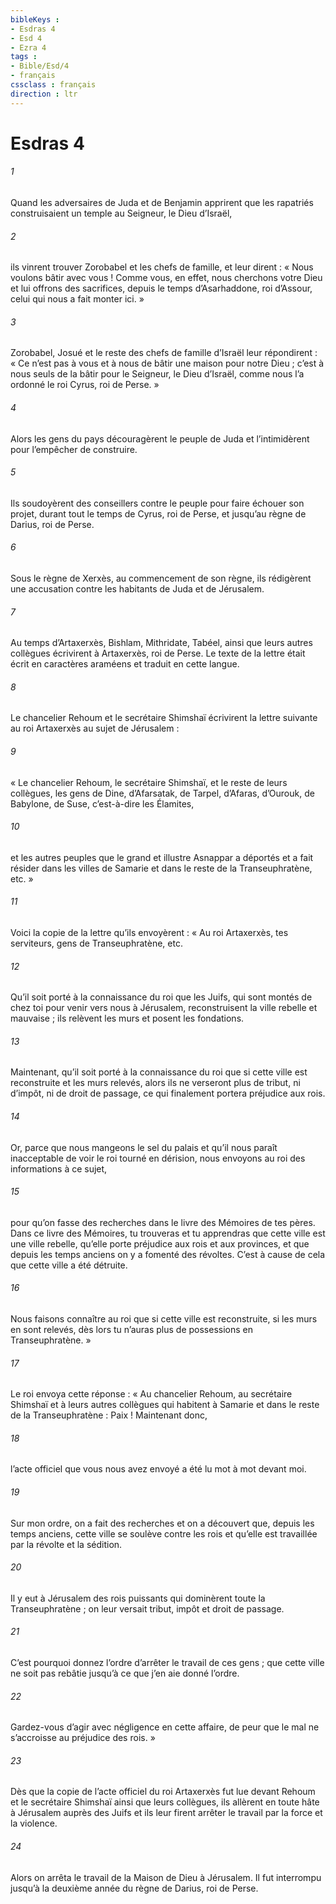 ```yaml
---
bibleKeys : 
- Esdras 4
- Esd 4
- Ezra 4
tags : 
- Bible/Esd/4
- français
cssclass : français
direction : ltr
---
```


# Esdras 4

###### 1
Quand les adversaires de Juda et de Benjamin apprirent que les rapatriés construisaient un temple au Seigneur, le Dieu d’Israël,
###### 2
ils vinrent trouver Zorobabel et les chefs de famille, et leur dirent : « Nous voulons bâtir avec vous ! Comme vous, en effet, nous cherchons votre Dieu et lui offrons des sacrifices, depuis le temps d’Asarhaddone, roi d’Assour, celui qui nous a fait monter ici. »
###### 3
Zorobabel, Josué et le reste des chefs de famille d’Israël leur répondirent : « Ce n’est pas à vous et à nous de bâtir une maison pour notre Dieu ; c’est à nous seuls de la bâtir pour le Seigneur, le Dieu d’Israël, comme nous l’a ordonné le roi Cyrus, roi de Perse. »
###### 4
Alors les gens du pays découragèrent le peuple de Juda et l’intimidèrent pour l’empêcher de construire.
###### 5
Ils soudoyèrent des conseillers contre le peuple pour faire échouer son projet, durant tout le temps de Cyrus, roi de Perse, et jusqu’au règne de Darius, roi de Perse.
###### 6
Sous le règne de Xerxès, au commencement de son règne, ils rédigèrent une accusation contre les habitants de Juda et de Jérusalem.
###### 7
Au temps d’Artaxerxès, Bishlam, Mithridate, Tabéel, ainsi que leurs autres collègues écrivirent à Artaxerxès, roi de Perse. Le texte de la lettre était écrit en caractères araméens et traduit en cette langue.
###### 8
Le chancelier Rehoum et le secrétaire Shimshaï écrivirent la lettre suivante au roi Artaxerxès au sujet de Jérusalem :
###### 9
« Le chancelier Rehoum, le secrétaire Shimshaï, et le reste de leurs collègues, les gens de Dine, d’Afarsatak, de Tarpel, d’Afaras, d’Ourouk, de Babylone, de Suse, c’est-à-dire les Élamites,
###### 10
et les autres peuples que le grand et illustre Asnappar a déportés et a fait résider dans les villes de Samarie et dans le reste de la Transeuphratène, etc. »
###### 11
Voici la copie de la lettre qu’ils envoyèrent : « Au roi Artaxerxès, tes serviteurs, gens de Transeuphratène, etc.
###### 12
Qu’il soit porté à la connaissance du roi que les Juifs, qui sont montés de chez toi pour venir vers nous à Jérusalem, reconstruisent la ville rebelle et mauvaise ; ils relèvent les murs et posent les fondations.
###### 13
Maintenant, qu’il soit porté à la connaissance du roi que si cette ville est reconstruite et les murs relevés, alors ils ne verseront plus de tribut, ni d’impôt, ni de droit de passage, ce qui finalement portera préjudice aux rois.
###### 14
Or, parce que nous mangeons le sel du palais et qu’il nous paraît inacceptable de voir le roi tourné en dérision, nous envoyons au roi des informations à ce sujet,
###### 15
pour qu’on fasse des recherches dans le livre des Mémoires de tes pères. Dans ce livre des Mémoires, tu trouveras et tu apprendras que cette ville est une ville rebelle, qu’elle porte préjudice aux rois et aux provinces, et que depuis les temps anciens on y a fomenté des révoltes. C’est à cause de cela que cette ville a été détruite.
###### 16
Nous faisons connaître au roi que si cette ville est reconstruite, si les murs en sont relevés, dès lors tu n’auras plus de possessions en Transeuphratène. »
###### 17
Le roi envoya cette réponse : « Au chancelier Rehoum, au secrétaire Shimshaï et à leurs autres collègues qui habitent à Samarie et dans le reste de la Transeuphratène : Paix ! Maintenant donc,
###### 18
l’acte officiel que vous nous avez envoyé a été lu mot à mot devant moi.
###### 19
Sur mon ordre, on a fait des recherches et on a découvert que, depuis les temps anciens, cette ville se soulève contre les rois et qu’elle est travaillée par la révolte et la sédition.
###### 20
Il y eut à Jérusalem des rois puissants qui dominèrent toute la Transeuphratène ; on leur versait tribut, impôt et droit de passage.
###### 21
C’est pourquoi donnez l’ordre d’arrêter le travail de ces gens ; que cette ville ne soit pas rebâtie jusqu’à ce que j’en aie donné l’ordre.
###### 22
Gardez-vous d’agir avec négligence en cette affaire, de peur que le mal ne s’accroisse au préjudice des rois. »
###### 23
Dès que la copie de l’acte officiel du roi Artaxerxès fut lue devant Rehoum et le secrétaire Shimshaï ainsi que leurs collègues, ils allèrent en toute hâte à Jérusalem auprès des Juifs et ils leur firent arrêter le travail par la force et la violence.
###### 24
Alors on arrêta le travail de la Maison de Dieu à Jérusalem. Il fut interrompu jusqu’à la deuxième année du règne de Darius, roi de Perse.
